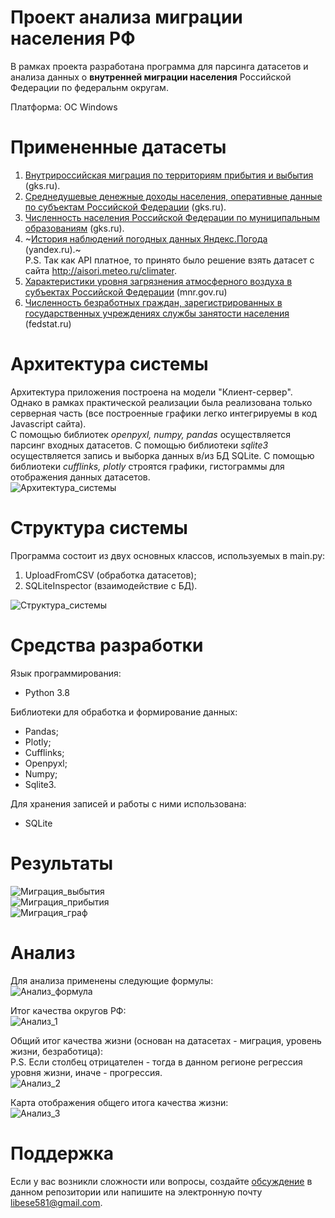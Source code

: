 # Проект анализа миграции населения РФ
В рамках проекта разработана программа для парсинга датасетов и анализа данных о **внутренней миграции населения** Российской Федерации по федеральнм округам. 

Платформа: OC Windows

# Примененные датасеты
1. [Внутрироссийская миграция по территориям прибытия и выбытия](https://gks.ru/storage/mediabank/Migr3.xls) (gks.ru).
2. [Среднедушевые денежные доходы населения, оперативные данные по субъектам Российской
Федерации](https://gks.ru/storage/mediabank/urov_11sub-nm.xlsx) (gks.ru).
3. [Численность населения Российской Федерации по муниципальным образованиям](https://www.gks.ru/storage/mediabank/PrPopul2020.xls) (gks.ru). 
4. ~[История наблюдений погодных данных Яндекс.Погода](https://yandex.ru/dev/weather/) (yandex.ru).~<br>
  P.S. Так как API платное, то принято было решение взять датасет с сайта http://aisori.meteo.ru/climater.
5. [Характеристики уровня загрязнения атмосферного воздуха в субъектах Российской Федерации](http://www.mnr.gov.ru/opendata/7710256289-atm) (mnr.gov.ru)
6. [Численность безработных граждан, зарегистрированных в государственных учреждениях
службы занятости населения](https://fedstat.ru/indicator/36250)  (fedstat.ru)

# Архитектура системы
Архитектура приложения построена на модели "Клиент-сервер". Однако в рамках практической реализации 
была реализована только серверная часть (все построенные графики легко интегрируемы в код Javascript сайта).<br>
С помощью библиотек *openpyxl, numpy, pandas* осуществляется парсинг входных датасетов. 
С помощью библиотеки *sqlite3* осуществляется запись и выборка данных в/из БД SQLite.
С помощью библиотеки *cufflinks, plotly* строятся графики, гистограммы для отображения данных датасетов.<br>
![Архитектура_системы](https://i.pinimg.com/originals/66/c3/7d/66c37d4f1735c97013ef11216761e147.png)

# Структура системы
Программа состоит из двух основных классов, используемых в main.py:
1. UploadFromCSV (обработка датасетов);
2. SQLiteInspector (взаимодействие с БД).<br>

![Структура_системы](https://i.pinimg.com/originals/6e/e1/9c/6ee19c0c9bf0223d5d235588eafc633b.png)

# Средства разработки
Язык программирования: 
* Python 3.8

Библиотеки для обработка и формирование данных:
* Pandas;
* Plotly;
* Cufflinks;
* Openpyxl;
* Numpy;
* Sqlite3.

Для хранения записей и работы с ними использована:
* SQLite

# Результаты
![Миграция_выбытия](https://i.pinimg.com/originals/f2/da/b8/f2dab82dec16ae7f567bd6c2cee21836.png "Внутренняя миграция населения по округам РФ (Выбытие)") <br>
![Миграция_прибытия](https://i.pinimg.com/originals/6a/99/97/6a9997f32e82ce09862dff198828d6aa.png "Внутренняя миграция населения по округам РФ (Прибытие)") <br>
![Миграция_граф](https://i.pinimg.com/originals/22/c8/8a/22c88af17442a0ad35951f9487fba4fb.png "Граф внутренней миграции населения") <br>

# Анализ
Для анализа применены следующие формулы: <br>
![Анализ_формула](https://i.pinimg.com/originals/93/52/e1/9352e135d8264e7600147d1bb1c29e65.png)<br>

Итог качества округов РФ: <br>
![Анализ_1](https://i.pinimg.com/originals/fe/52/54/fe5254767e01f3dda79560412c6297a0.png)<br>

Общий итог качества жизни (основан на датасетах - миграция, уровень жизни, безработица):<br>
P.S. Если столбец отрицателен - тогда в данном регионе регрессия уровня жизни, иначе - прогрессия.<br>
![Анализ_2](https://i.pinimg.com/originals/a8/41/c4/a841c41288768c8a1928df72bdeba336.png)<br>

Карта отображения общего итога качества жизни:<br>
![Анализ_3](https://i.pinimg.com/originals/18/80/3d/18803db42b596d9d4716e3078c3fbaff.png)<br>

# Поддержка
Если у вас возникли сложности или вопросы, создайте [обсуждение][1] в данном репозитории 
или напишите на электронную почту libese581@gmail.com.

[1]: https://github.com/libra581/ProjectMigrationRussiaPeople/issues


